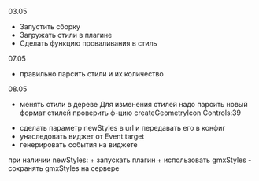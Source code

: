 03.05
+ Запустить сборку
+ Загружать стили в плагине
+ Сделать функцию проваливания в стиль

07.05
+ правильно парсить стили и их количество

08.05
- менять стили в дереве
Для изменения стилей надо парсить новый формат стилей
проверить ф-цию createGeometryIcon Controls:39

+ сделать параметр newStyles в url и передавать его в конфиг
+ унаследовать виджет от Event.target
+ генерировать события на виджете

при наличии newStyles:
    + запускать плагин
    + использовать gmxStyles
    - сохранять gmxStyles на сервере
